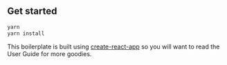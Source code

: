 ## Get started

```bash
yarn
yarn install
```

This boilerplate is built using [create-react-app](https://github.com/facebook/create-react-app) so you will want to read the User Guide for more goodies.
